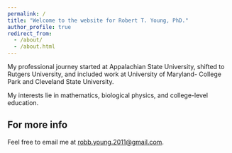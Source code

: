 ```yaml
---
permalink: /
title: "Welcome to the website for Robert T. Young, PhD."
author_profile: true
redirect_from: 
  - /about/
  - /about.html
---
```


My professional journey started at Appalachian State University, shifted to Rutgers University, and included work at University of Maryland- College Park and Cleveland State University.

My interests lie in mathematics, biological physics, and college-level education.


For more info
------
Feel free to email me at robb.young.2011@gmail.com.
